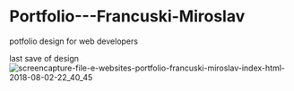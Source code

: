 # Portfolio---Francuski-Miroslav
potfolio design for web developers



last save of design
![screencapture-file-e-websites-portfolio-francuski-miroslav-index-html-2018-08-02-22_40_45](https://user-images.githubusercontent.com/38791036/43609762-282fcca6-96a5-11e8-9c89-b33bac192be2.jpg)
